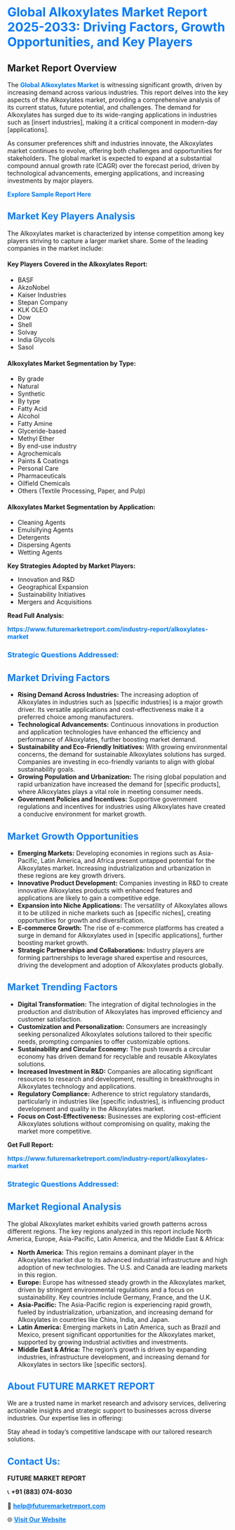 <h1 style="color: #007BFF;">Global Alkoxylates Market Report 2025-2033: Driving Factors, Growth Opportunities, and Key Players</h1>

<section id="overview">
<h2>Market Report Overview</h2>
<p>The <a href="https://www.futuremarketreport.com/industry-report/alkoxylates-market" style="color: #007BFF; text-decoration: none;"><strong>Global Alkoxylates Market</strong></a> is witnessing significant growth, driven by increasing demand across various industries. This report delves into the key aspects of the Alkoxylates market, providing a comprehensive analysis of its current status, future potential, and challenges. The demand for Alkoxylates has surged due to its wide-ranging applications in industries such as [insert industries], making it a critical component in modern-day [applications].</p>
<p>As consumer preferences shift and industries innovate, the Alkoxylates market continues to evolve, offering both challenges and opportunities for stakeholders. The global market is expected to expand at a substantial compound annual growth rate (CAGR) over the forecast period, driven by technological advancements, emerging applications, and increasing investments by major players.</p>
</section>

<section id="overview">
<p><a href="https://www.futuremarketreport.com/request-sample/reportId=103314" style="color: #007BFF; text-decoration: none;"><strong>Explore Sample Report Here</strong></a></p>
</section>

<section id="key-players">
<h2 style="color: #007BFF;">Market Key Players Analysis</h2>
<p>The Alkoxylates market is characterized by intense competition among key players striving to capture a larger market share. Some of the leading companies in the market include:</p>
<h4>Key Players Covered in the Alkoxylates Report:</h4>
<ul><li>BASF</li><li>AkzoNobel</li><li>Kaiser Industries</li><li>Stepan Company</li><li>KLK OLEO</li><li>Dow</li><li>Shell</li><li>Solvay</li><li>India Glycols</li><li>Sasol</li></ul>
<h4>Alkoxylates Market Segmentation by Type:</h4>
<ul><li>By grade</li><li>Natural</li><li>Synthetic</li><li>By type</li><li>Fatty Acid</li><li>Alcohol</li><li>Fatty Amine</li><li>Glyceride-based</li><li>Methyl Ether</li><li>By end-use industry</li><li>Agrochemicals</li><li>Paints &amp; Coatings</li><li>Personal Care</li><li>Pharmaceuticals</li><li>Oilfield Chemicals</li><li>Others (Textile Processing, Paper, and Pulp)</li></ul>

<h4>Alkoxylates Market Segmentation by Application:</h4>
<ul><li>Cleaning Agents</li><li>Emulsifying Agents</li><li>Detergents</li><li>Dispersing Agents</li><li>Wetting Agents</li></ul>
<p><strong>Key Strategies Adopted by Market Players:</strong></p>
<ul>
<li>Innovation and R&D</li>
<li>Geographical Expansion</li>
<li>Sustainability Initiatives</li>
<li>Mergers and Acquisitions</li>
</ul>
</section>

<section>
<p><strong>Read Full Analysis: </strong></p><a href="https://www.futuremarketreport.com/industry-report/alkoxylates-market" style="color: #007BFF; text-decoration: none;"><strong>https://www.futuremarketreport.com/industry-report/alkoxylates-market</strong></a>
<h3 style="color: #007BFF;">Strategic Questions Addressed:</h3>
</section>

<section id="driving-factors">
<h2 style="color: #007BFF;">Market Driving Factors</h2>
<ul>
<li><strong>Rising Demand Across Industries:</strong> The increasing adoption of Alkoxylates in industries such as [specific industries] is a major growth driver. Its versatile applications and cost-effectiveness make it a preferred choice among manufacturers.</li>
<li><strong>Technological Advancements:</strong> Continuous innovations in production and application technologies have enhanced the efficiency and performance of Alkoxylates, further boosting market demand.</li>
<li><strong>Sustainability and Eco-Friendly Initiatives:</strong> With growing environmental concerns, the demand for sustainable Alkoxylates solutions has surged. Companies are investing in eco-friendly variants to align with global sustainability goals.</li>
<li><strong>Growing Population and Urbanization:</strong> The rising global population and rapid urbanization have increased the demand for [specific products], where Alkoxylates plays a vital role in meeting consumer needs.</li>
<li><strong>Government Policies and Incentives:</strong> Supportive government regulations and incentives for industries using Alkoxylates have created a conducive environment for market growth.</li>
</ul>
</section>

<section id="growth-opportunities">
<h2 style="color: #007BFF;">Market Growth Opportunities</h2>
<ul>
<li><strong>Emerging Markets:</strong> Developing economies in regions such as Asia-Pacific, Latin America, and Africa present untapped potential for the Alkoxylates market. Increasing industrialization and urbanization in these regions are key growth drivers.</li>
<li><strong>Innovative Product Development:</strong> Companies investing in R&D to create innovative Alkoxylates products with enhanced features and applications are likely to gain a competitive edge.</li>
<li><strong>Expansion into Niche Applications:</strong> The versatility of Alkoxylates allows it to be utilized in niche markets such as [specific niches], creating opportunities for growth and diversification.</li>
<li><strong>E-commerce Growth:</strong> The rise of e-commerce platforms has created a surge in demand for Alkoxylates used in [specific applications], further boosting market growth.</li>
<li><strong>Strategic Partnerships and Collaborations:</strong> Industry players are forming partnerships to leverage shared expertise and resources, driving the development and adoption of Alkoxylates products globally.</li>
</ul>
</section>

<section id="trending-factors">
<h2 style="color: #007BFF;">Market Trending Factors</h2>
<ul>
<li><strong>Digital Transformation:</strong> The integration of digital technologies in the production and distribution of Alkoxylates has improved efficiency and customer satisfaction.</li>
<li><strong>Customization and Personalization:</strong> Consumers are increasingly seeking personalized Alkoxylates solutions tailored to their specific needs, prompting companies to offer customizable options.</li>
<li><strong>Sustainability and Circular Economy:</strong> The push towards a circular economy has driven demand for recyclable and reusable Alkoxylates solutions.</li>
<li><strong>Increased Investment in R&D:</strong> Companies are allocating significant resources to research and development, resulting in breakthroughs in Alkoxylates technology and applications.</li>
<li><strong>Regulatory Compliance:</strong> Adherence to strict regulatory standards, particularly in industries like [specific industries], is influencing product development and quality in the Alkoxylates market.</li>
<li><strong>Focus on Cost-Effectiveness:</strong> Businesses are exploring cost-efficient Alkoxylates solutions without compromising on quality, making the market more competitive.</li>
</ul>
</section>

<section>
<p><strong>Get Full Report: </strong></p><a href="https://www.futuremarketreport.com/industry-report/alkoxylates-market" style="color: #007BFF; text-decoration: none;"><strong>https://www.futuremarketreport.com/industry-report/alkoxylates-market</strong></a>
<h3 style="color: #007BFF;">Strategic Questions Addressed:</h3>
</section>


<section id="regional-analysis">
<h2 style="color: #007BFF;">Market Regional Analysis</h2>
<p>The global Alkoxylates market exhibits varied growth patterns across different regions. The key regions analyzed in this report include North America, Europe, Asia-Pacific, Latin America, and the Middle East & Africa:</p>
<ul>
<li><strong>North America:</strong> This region remains a dominant player in the Alkoxylates market due to its advanced industrial infrastructure and high adoption of new technologies. The U.S. and Canada are leading markets in this region.</li>
<li><strong>Europe:</strong> Europe has witnessed steady growth in the Alkoxylates market, driven by stringent environmental regulations and a focus on sustainability. Key countries include Germany, France, and the U.K.</li>
<li><strong>Asia-Pacific:</strong> The Asia-Pacific region is experiencing rapid growth, fueled by industrialization, urbanization, and increasing demand for Alkoxylates in countries like China, India, and Japan.</li>
<li><strong>Latin America:</strong> Emerging markets in Latin America, such as Brazil and Mexico, present significant opportunities for the Alkoxylates market, supported by growing industrial activities and investments.</li>
<li><strong>Middle East & Africa:</strong> The region’s growth is driven by expanding industries, infrastructure development, and increasing demand for Alkoxylates in sectors like [specific sectors].</li>
</ul>
</section>

<footer>
<h2 style="color: #007BFF;">About FUTURE MARKET REPORT</h2>
<p>We are a trusted name in market research and advisory services, delivering actionable insights and strategic support to businesses across diverse industries. Our expertise lies in offering:</p>

<p>Stay ahead in today’s competitive landscape with our tailored research solutions.</p>

<h2 style="color: #007BFF;">Contact Us:</h2>
<p><strong>FUTURE MARKET REPORT</strong></p>
<p>📞 <strong>+91 (883) 074-8030</strong></p>
<p>📧 <strong><a href="mailto:help@futuremarketreport.com" style="color: #007BFF;">help@futuremarketreport.com</a></strong></p>
<p>🌐 <strong><a href="https://www.futuremarketreport.com/" style="color: #007BFF;">Visit Our Website</a></strong></p>
</footer>